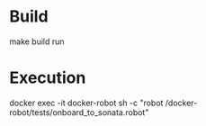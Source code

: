 # Build

make build run

# Execution

docker exec -it docker-robot sh -c "robot /docker-robot/tests/onboard_to_sonata.robot"

